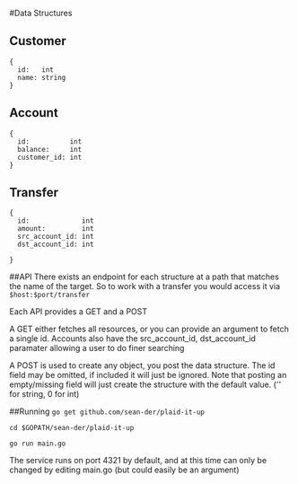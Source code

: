 #Data Structures

## Customer
```
{
  id:   int
  name: string
}
```

## Account
```
{
  id:          int
  balance:     int
  customer_id: int
}
```

## Transfer
```
{
  id:             int
  amount:         int
  src_account_id: int
  dst_account_id: int

}
```

##API
There exists an endpoint for each structure at a path that matches the name of the target.
So to work with a transfer you would access it via `$host:$port/transfer`

Each API provides a GET and a POST

A GET either fetches all resources, or you can provide an argument to fetch a single id. Accounts also have the src_account_id, dst_account_id paramater
allowing a user to do finer searching

A POST is used to create any object, you post the data structure. The id field may be omitted, if included it will just be ignored. Note that posting an
empty/missing field will just create the structure with the default value. ('' for string, 0 for int)

##Running
`go get github.com/sean-der/plaid-it-up`

`cd $GOPATH/sean-der/plaid-it-up`

`go run main.go`

The service runs on port 4321 by default, and at this time can only be changed by editing main.go (but could easily be an argument)
